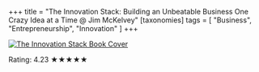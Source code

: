+++
title = "The Innovation Stack: Building an Unbeatable Business One Crazy Idea at a Time @ Jim McKelvey"
[taxonomies]
tags = [ "Business", "Entrepreneurship", "Innovation" ]
+++

<a href="https://www.goodreads.com/book/show/50027829-the-innovation-stack">
    <img src="/books/2024-01-08-the-innovation-stack.jpg" alt="The Innovation Stack Book Cover" />
</a>

Rating: 4.23 ★★★★★
